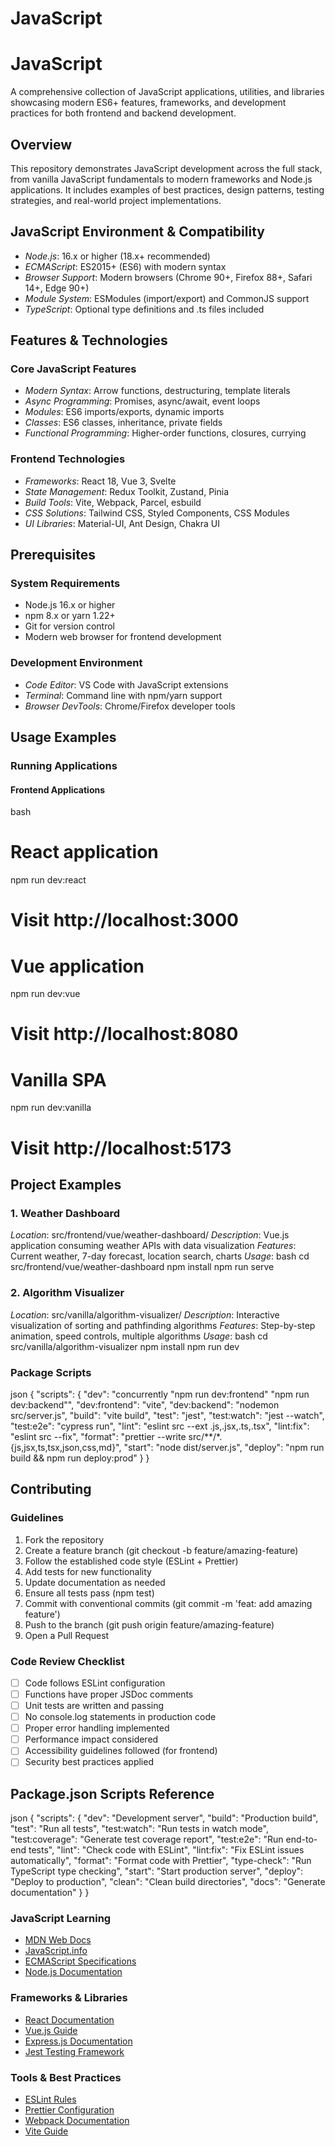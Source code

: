 # JavaScript
# JavaScript

A comprehensive collection of JavaScript applications, utilities, and libraries showcasing modern ES6+ features, frameworks, and development practices for both frontend and backend development.

## Overview

This repository demonstrates JavaScript development across the full stack, from vanilla JavaScript fundamentals to modern frameworks and Node.js applications. It includes examples of best practices, design patterns, testing strategies, and real-world project implementations.

## JavaScript Environment & Compatibility

- *Node.js*: 16.x or higher (18.x+ recommended)
- *ECMAScript*: ES2015+ (ES6) with modern syntax
- *Browser Support*: Modern browsers (Chrome 90+, Firefox 88+, Safari 14+, Edge 90+)
- *Module System*: ESModules (import/export) and CommonJS support
- *TypeScript*: Optional type definitions and .ts files included

## Features & Technologies

### Core JavaScript Features
- *Modern Syntax*: Arrow functions, destructuring, template literals
- *Async Programming*: Promises, async/await, event loops
- *Modules*: ES6 imports/exports, dynamic imports
- *Classes*: ES6 classes, inheritance, private fields
- *Functional Programming*: Higher-order functions, closures, currying

### Frontend Technologies
- *Frameworks*: React 18, Vue 3, Svelte
- *State Management*: Redux Toolkit, Zustand, Pinia
- *Build Tools*: Vite, Webpack, Parcel, esbuild
- *CSS Solutions*: Tailwind CSS, Styled Components, CSS Modules
- *UI Libraries*: Material-UI, Ant Design, Chakra UI

## Prerequisites

### System Requirements
- Node.js 16.x or higher
- npm 8.x or yarn 1.22+
- Git for version control
- Modern web browser for frontend development

### Development Environment
- *Code Editor*: VS Code with JavaScript extensions
- *Terminal*: Command line with npm/yarn support
- *Browser DevTools*: Chrome/Firefox developer tools


## Usage Examples

### Running Applications

#### Frontend Applications
bash
# React application
npm run dev:react
# Visit http://localhost:3000

# Vue application
npm run dev:vue
# Visit http://localhost:8080

# Vanilla SPA
npm run dev:vanilla
# Visit http://localhost:5173


## Project Examples

### 1. Weather Dashboard
*Location*: src/frontend/vue/weather-dashboard/
*Description*: Vue.js application consuming weather APIs with data visualization
*Features*: Current weather, 7-day forecast, location search, charts
*Usage*:
bash
cd src/frontend/vue/weather-dashboard
npm install
npm run serve


### 2. Algorithm Visualizer
*Location*: src/vanilla/algorithm-visualizer/
*Description*: Interactive visualization of sorting and pathfinding algorithms
*Features*: Step-by-step animation, speed controls, multiple algorithms
*Usage*:
bash
cd src/vanilla/algorithm-visualizer
npm install
npm run dev

### Package Scripts
json
{
  "scripts": {
    "dev": "concurrently \"npm run dev:frontend\" \"npm run dev:backend\"",
    "dev:frontend": "vite",
    "dev:backend": "nodemon src/server.js",
    "build": "vite build",
    "test": "jest",
    "test:watch": "jest --watch",
    "test:e2e": "cypress run",
    "lint": "eslint src --ext .js,.jsx,.ts,.tsx",
    "lint:fix": "eslint src --fix",
    "format": "prettier --write src/**/*.{js,jsx,ts,tsx,json,css,md}",
    "start": "node dist/server.js",
    "deploy": "npm run build && npm run deploy:prod"
  }
}

## Contributing

### Guidelines
1. Fork the repository
2. Create a feature branch (git checkout -b feature/amazing-feature)
3. Follow the established code style (ESLint + Prettier)
4. Add tests for new functionality
5. Update documentation as needed
6. Ensure all tests pass (npm test)
7. Commit with conventional commits (git commit -m 'feat: add amazing feature')
8. Push to the branch (git push origin feature/amazing-feature)
9. Open a Pull Request

### Code Review Checklist
- [ ] Code follows ESLint configuration
- [ ] Functions have proper JSDoc comments
- [ ] Unit tests are written and passing
- [ ] No console.log statements in production code
- [ ] Proper error handling implemented
- [ ] Performance impact considered
- [ ] Accessibility guidelines followed (for frontend)
- [ ] Security best practices applied

## Package.json Scripts Reference

json
{
  "scripts": {
    "dev": "Development server",
    "build": "Production build",
    "test": "Run all tests",
    "test:watch": "Run tests in watch mode",
    "test:coverage": "Generate test coverage report",
    "test:e2e": "Run end-to-end tests",
    "lint": "Check code with ESLint",
    "lint:fix": "Fix ESLint issues automatically",
    "format": "Format code with Prettier",
    "type-check": "Run TypeScript type checking",
    "start": "Start production server",
    "deploy": "Deploy to production",
    "clean": "Clean build directories",
    "docs": "Generate documentation"
  }
}

### JavaScript Learning
- [MDN Web Docs](https://developer.mozilla.org/en-US/docs/Web/JavaScript)
- [JavaScript.info](https://javascript.info/)
- [ECMAScript Specifications](https://tc39.es/ecma262/)
- [Node.js Documentation](https://nodejs.org/en/docs/)

### Frameworks & Libraries
- [React Documentation](https://reactjs.org/docs)
- [Vue.js Guide](https://vuejs.org/guide/)
- [Express.js Documentation](https://expressjs.com/)
- [Jest Testing Framework](https://jestjs.io/docs)

### Tools & Best Practices
- [ESLint Rules](https://eslint.org/docs/rules/)
- [Prettier Configuration](https://prettier.io/docs/en/configuration.html)
- [Webpack Documentation](https://webpack.js.org/concepts/)
- [Vite Guide](https://vitejs.dev/guide/)


